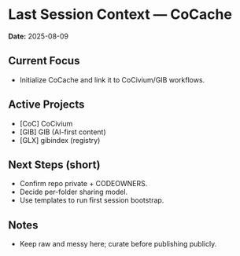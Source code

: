 <!-- status: stub; target: 150+ words -->
<!-- status: stub; target: 150+ words -->
<!-- status: stub; target: 150+ words -->
<!-- status: stub; target: 150+ words -->
<!-- status: stub; target: 150+ words -->
<!-- status: stub; target: 150+ words -->
<!-- status: stub; target: 150+ words -->
# Last Session Context — CoCache
**Date:** 2025-08-09

## Current Focus
- Initialize CoCache and link it to CoCivium/GIB workflows.

## Active Projects
- [CoC] CoCivium
- [GIB] GIB (AI-first content)
- [GLX] gibindex (registry)

## Next Steps (short)
- Confirm repo private + CODEOWNERS.
- Decide per-folder sharing model.
- Use templates to run first session bootstrap.

## Notes
- Keep raw and messy here; curate before publishing publicly.









